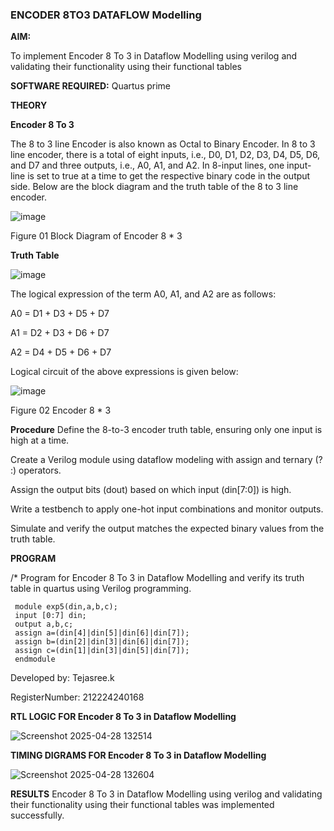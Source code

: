 ### ENCODER 8TO3 DATAFLOW Modelling

**AIM:**

To implement  Encoder 8 To 3 in Dataflow Modelling using verilog and validating their functionality using their functional tables

**SOFTWARE REQUIRED:** Quartus prime

**THEORY**

**Encoder 8 To 3**

The 8 to 3 line Encoder is also known as Octal to Binary Encoder. In 8 to 3 line encoder, there is a total of eight inputs, i.e., D0, D1, D2, D3, D4, D5, D6, and D7 and three outputs, i.e., A0, A1, and A2. In 8-input lines, one input-line is set to true at a time to get the respective binary code in the output side. Below are the block diagram and the truth table of the 8 to 3 line encoder.

![image](https://github.com/naavaneetha/ENCODER8TO3DATAFLOW/assets/154305477/0bc242c1-eb9e-4c47-afe5-30428470efc3)

Figure 01  Block Diagram of Encoder 8 * 3

**Truth Table**

![image](https://github.com/naavaneetha/ENCODER8TO3DATAFLOW/assets/154305477/35496b14-ae6e-4cd1-9abd-d6736b576575)

The logical expression of the term A0, A1, and A2 are as follows:

A0 = D1 + D3 + D5 + D7

A1 = D2 + D3 + D6 + D7

A2 = D4 + D5 + D6 + D7

Logical circuit of the above expressions is given below:

![image](https://github.com/naavaneetha/ENCODER8TO3DATAFLOW/assets/154305477/95acaee6-c873-4c75-89eb-ef09fb158053)

Figure 02  Encoder 8 * 3

**Procedure**
 Define the 8-to-3 encoder truth table, ensuring only one input is high at a time.

Create a Verilog module using dataflow modeling with assign and ternary (? :) operators.

Assign the output bits (dout) based on which input (din[7:0]) is high.

Write a testbench to apply one-hot input combinations and monitor outputs.

Simulate and verify the output matches the expected binary values from the truth table.

**PROGRAM**

/* Program for Encoder 8 To 3 in Dataflow Modelling and verify its truth table in quartus using Verilog programming. 
```
 module exp5(din,a,b,c); 
 input [0:7] din; 
 output a,b,c; 
 assign a=(din[4]|din[5]|din[6]|din[7]); 
 assign b=(din[2]|din[3]|din[6]|din[7]);
 assign c=(din[1]|din[3]|din[5]|din[7]);
 endmodule
```
Developed by: Tejasree.k

RegisterNumber: 212224240168

**RTL LOGIC FOR Encoder 8 To 3 in Dataflow Modelling**

![Screenshot 2025-04-28 132514](https://github.com/user-attachments/assets/7bf3b4fc-e277-4d01-b0fc-513f797880ff)

**TIMING DIGRAMS FOR Encoder 8 To 3 in Dataflow Modelling**

![Screenshot 2025-04-28 132604](https://github.com/user-attachments/assets/7fb76f8a-9b65-49df-b6ba-5555fd8b66b9)

**RESULTS**
Encoder 8 To 3 in Dataflow Modelling using verilog and validating their functionality using their functional tables was implemented successfully.



